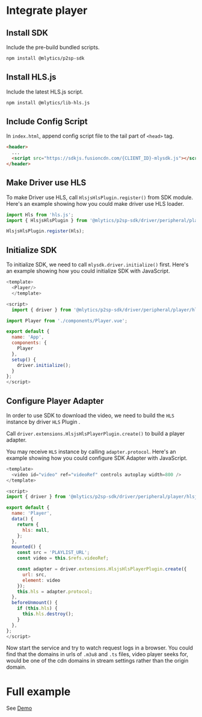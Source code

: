 # Integrate player

## Install SDK

Include the pre-build bundled scripts.

```bash
npm install @mlytics/p2sp-sdk
```

## Install HLS.js

Include the latest HLS.js script.

```bash
npm install @mlytics/lib-hls.js
```

## Include Config Script

In `index.html`, append config script file to the tail part of `<head>` tag.

```html public/index.html
<header>
  ...
  <script src="https://sdkjs.fusioncdn.com/{CLIENT_ID}-mlysdk.js"></script>
</header>
```

## Make Driver use HLS

To make Driver use HLS, call `HlsjsHlsPlugin.register()` from SDK module. Here's an example showing how you could make driver use HLS loader.

```javascript
import Hls from 'hls.js';
import { HlsjsHlsPlugin } from '@mlytics/p2sp-sdk/driver/peripheral/player/hlsjs/streaming/hls/bundle';

HlsjsHlsPlugin.register(Hls);
```

## Initialize SDK

To initialize SDK, we need to call `mlysdk.driver.initialize()` first. Here's an example showing how you could initialize SDK with JavaScript.

```javascript
<template>
  <Player/>
  </template>

<script>
  import { driver } from '@mlytics/p2sp-sdk/driver/peripheral/player/hlsjs/streaming/hls/bundle';

import Player from './components/Player.vue';

export default {
  name: 'App',
  components: {
    Player
  },
  setup() {
    driver.initialize();
  }
};
</script>
```

## Configure Player Adapter

In order to use SDK to download the video, we need to build the `HLS` instance by driver `HLS` Plugin .

Call `driver.extensions.HlsjsHlsPlayerPlugin.create()` to build a player adapter.

You may receive `HLS` instance by calling `adapter.protocol`. Here's an example showing how you could configure SDK Adapter with JavaScript.

```javascript
<template>
  <video id="video" ref="videoRef" controls autoplay width=800 />
</template>

<script>
import { driver } from '@mlytics/p2sp-sdk/driver/peripheral/player/hlsjs/streaming/hls/bundle';

export default {
  name: 'Player',
  data() {
    return {
      hls: null,
    };
  },
  mounted() {
    const src = 'PLAYLIST_URL';
    const video = this.$refs.videoRef;

    const adapter = driver.extensions.HlsjsHlsPlayerPlugin.create({
      url: src,
      element: video
    });
    this.hls = adapter.protocol;
  },
  beforeUnmount() {
    if (this.hls) {
      this.hls.destroy();
    }
  },
};
</script>
```

Now start the service and try to watch request logs in a browser. You could find that the domains in urls of `.m3u8` and `.ts` files, video player seeks for,  would be one of the cdn domains in stream settings rather than the origin domain.

# Full example

See [Demo](https://github.com/mlytics/stream-sdk-guide/tree/main/HLS.js/vue-sample)
